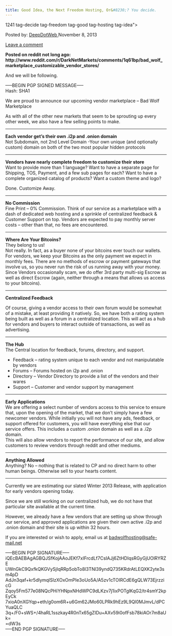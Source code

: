 ```yaml
---
title: Good Idea, the Next Freedom Hosting, Or&#8230;? You decide.
---
```

1241  tag-decide tag-freedom tag-good tag-hosting tag-idea">

<span>Posted by: <a href="https://www.deepdotweb.com/author/admin/" title="">DeepDotWeb </a></span>
<span>November 8, 2013</span>

<span><a href="https://www.deepdotweb.com/2013/11/08/good-idea-the-next-freedom-hosting-or-you-decide/#respond">Leave a comment</a></span>


<p><strong>Posted on reddit not long ago:   http://www.reddit.com/r/DarkNetMarkets/comments/1q61bp/bad_wolf_marketplace_customizable_vendor_stores/</strong></p>
<p>And we will be following.</p>
<div>
<div>
<p>&#8212;&#8211;BEGIN PGP SIGNED MESSAGE&#8212;&#8211;<br/>
    Hash: SHA1</p>
<p>We are proud to announce our upcoming vendor marketplace &#8211; Bad Wolf Marketplace</p>
<p>As with all of the other new markets that seem to be sprouting up every other week, we also have a few selling points to make.</p>
<hr/>
<p><strong>Each vendor get’s their own .i2p and .onion domain</strong><br/>
    Not Subdomain, not 2nd Level Domain -Your own unique (and optionally custom) domain on both of the two most popular hidden protocols</p>
<hr/>
<p><strong>Vendors have nearly complete freedom to customize their store</strong><br/>
    Want to provide more than 1 language? Want to have a separate page for Shipping, TOS, Payment, and a few sub pages for each? Want to have a complete organized catalog of products? Want a custom theme and logo?</p>
<p>Done. Customize Away.</p>
<hr/>
<p><strong>No Commission</strong><br/>
    Fine Print &#8211; 0% Commission. Think of our service as a marketplace with a dash of dedicated web hosting and a sprinkle of centralized feedback &amp; Customer Support on top. Vendors are expected to pay monthly server costs &#8211; other than that, no fees are encountered.</p>
<hr/>
<p><strong>Where Are Your Bitcoins?</strong><br/>
    They belong to us!<br/>
    Not really. In fact, as a buyer none of your bitcoins ever touch our wallets. For vendors, we keep your Bitcoins as the only payment we expect in monthly fees. There are no methods of escrow or payment gateways that involve us, so you never run the risk of us running away with your money.<br/>
    Since Vendors occasionally scam, we do offer 3rd party multi-sig Escrow as well as direct Escrow (again, neither through a means that allows us access to your bitcoins).</p>
<hr/>
<p><strong>Centralized Feedback</strong></p>
<p>Of course, giving a vendor access to their own forum would be somewhat of a mistake, at least providing it natively. So, we have both a rating system being built as well as a forum in a centralized location. This will act as a hub for vendors and buyers to interact outside of transactions, as well as advertising.</p>
<hr/>
<p><strong>The Hub</strong><br/>
    The Central location for feedback, forums, directory, and support.</p>
<ul>
<li>Feedback &#8211; rating system unique to each vendor and not manipulatable by vendors</li>
<li>Forums &#8211; Forums hosted on i2p and .onion</li>
<li>Directory &#8211; Vendor Directory to provide a list of the vendors and their wares</li>
<li>Support &#8211; Customer and vendor support by management</li>
</ul>
<hr/>
<p><strong>Early Applications</strong><br/>
    We are offering a select number of vendors access to this service to ensure that, upon the opening of the market, that we don’t simply have a few newcomer vendors. While initially you will not have any ads, feedback, or support offered for customers, you will have everything else that our service offers. This includes a custom .onion domain as well as a .i2p domain.<br/>
    This will also allow vendors to report the performance of our site, and allow customers to review vendors through reddit and other mediums.</p>
<hr/>
<p><strong>Anything Allowed</strong><br/>
    Anything? No &#8211; nothing that is related to CP and no direct harm to other human beings. Otherwise sell to your hearts content.</p>
<hr/>
<p>Currently we are estimating our slated Winter 2013 Release, with application for early vendors opening today.</p>
<p>Since we are still working on our centralized hub, we do not have that particular site available at the current time.</p>
<p>However, we already have a few vendors that are setting up show through our service, and approved applications are given their own active .i2p and .onion domain and their site is up within 32 hours.</p>
<p>If you are interested or wish to apply, email us at <a href="mailto:badwolfhosting@safe-mail.net">badwolfhosting@safe-mail.net</a></p>
<p>&#8212;&#8211;BEGIN PGP SIGNATURE&#8212;&#8211;<br/>
    iQEcBAEBAgAGBQJSfKojAAoJEKf7xIFrcdLf7CsIAJj6ZtHDIqsRGyGjUOlRYRZE<br/>
    UWnGkC9QxfkQKGVySjIqRRp5obTo8l3TNl39yndQ735KRdrAtLEQXK2yte3sm4pD<br/>
    AdJn3qaf+kr5dlymqlSlzXOxOmPIe3oUo5A/A5zv1cTOIRCdE6gQLW73EjrzzicG<br/>
    Zqoy5Fm577e08NQcPHiYHNpxNHdWPC9dLKzv7j1ixPOTglKqG2/tr4smY2kpEyCk<br/>
    7xioA0nXGYqp+eth/g0om6R+u6Gm62JMo60LPRk9hEz9L9Ql0MJmvL/dPCYuaQLC<br/>
    3q+/F0+sWS+/4haRL1sszkay4R0nTx65gZIDu+AXv59i0ofFsb78kiAOr7m8aUk=<br/>
    =dW3s<br/>
    &#8212;&#8211;END PGP SIGNATURE&#8212;&#8211;</p>
</div>
</div>
</div>
<span style="display:none"><a href="https://www.deepdotweb.com/tag/decide/" rel="tag">decide</a> <a href="https://www.deepdotweb.com/tag/freedom/" rel="tag">freedom</a> <a href="https://www.deepdotweb.com/tag/good/" rel="tag">good</a> <a href="https://www.deepdotweb.com/tag/hosting/" rel="tag">hosting</a> <a href="https://www.deepdotweb.com/tag/idea/" rel="tag">idea</a>

Updated: 2013-11-08